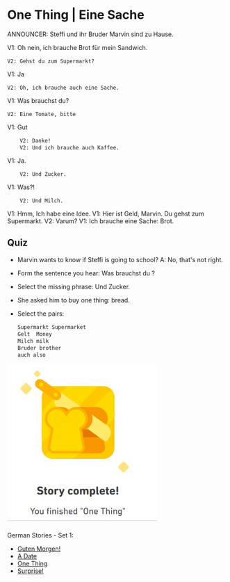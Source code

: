 # One Thing | Eine Sache 


ANNOUNCER: Steffi und ihr Bruder Marvin sind zu Hause.

V1: Oh nein, ich brauche Brot für mein Sandwich.

    V2: Gehst du zum Supermarkt?


V1: Ja

    V2: Oh, ich brauche auch eine Sache.

V1: Was brauchst du?

    V2: Eine Tomate, bitte 


V1: Gut

        V2: Danke! 
        V2: Und ich brauche auch Kaffee.

V1: Ja.

        V2: Und Zucker. 
        
V1: Was?!

        V2: Und Milch.
        
V1: Hmm, Ich habe eine Idee.
V1: Hier ist Geld, Marvin. Du gehst zum Supermarkt.
V2: Varum?
V1: Ich brauche eine Sache: Brot.


## Quiz
* Marvin wants to know if Steffi is going to school? A: No, that's not right.
* Form the sentence you hear: Was
brauchst
du
?
* Select the missing phrase: Und Zucker. 
* She asked him to buy one thing: bread. 
* Select the pairs:

      Supermarkt Supermarket 
      Gelt  Money
      Milch milk
      Bruder brother 
      auch also 
      
      
![result](https://github.com/EO4wellness/T-I-L/blob/main/polyglot/aleman/Castle-1/ONE-Thing.jpg)


German Stories - Set 1:
* [Guten Morgen!](https://github.com/EO4wellness/T-I-L/blob/main/polyglot/aleman/Castle-1/guten-morgen.md)
* [A Date](https://github.com/EO4wellness/T-I-L/blob/main/polyglot/aleman/Castle-1/a-date.md) 
* [One Thing](https://github.com/EO4wellness/T-I-L/blob/main/polyglot/aleman/Castle-1/one-thing.md) 
* [Surprise!](https://github.com/EO4wellness/T-I-L/blob/main/polyglot/aleman/Castle-1/surprise.md) 
